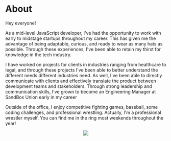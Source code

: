 # About
Hey everyone!

As a mid-level JavaScript developer, I've had the opportunity to work with early to midstage startups throughout my career. This has given me the advantage
of being adaptable, curious, and ready to wear as many hats as possible. Through these experiences, I've been able to retain my thirst for knowledge in the
tech industry.

I have worked on projects for clients in industries ranging from healthcare to legal, and through these projects I've been able to better understand the different
needs different industries need. As well, I've been able to directly communicate with clients and effectively translate the product between development teams and stakeholders.
Through strong leadership and communication skills, I've grown to become an Engineering Manager at SandBox Union early in my career

Outside of the office, I enjoy competitive fighting games, baseball, some coding challenges, and professional wrestling. Actually, I'm a professional wrestler myself. You can find me in the ring most weekends
throughout the year!

<p align="center">
  <img src="https://i.imgur.com/HxEoTfo.jpeg">
</p>